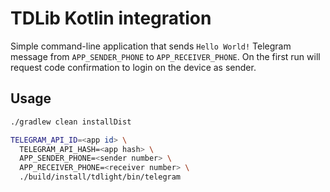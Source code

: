 # TDLib Kotlin integration

Simple command-line application that sends `Hello World!` Telegram message from `APP_SENDER_PHONE` to `APP_RECEIVER_PHONE`.
On the first run will request code confirmation to login on the device as sender.

## Usage

```bash
./gradlew clean installDist

TELEGRAM_API_ID=<app id> \
  TELEGRAM_API_HASH=<app hash> \
  APP_SENDER_PHONE=<sender number> \
  APP_RECEIVER_PHONE=<receiver number> \
  ./build/install/tdlight/bin/telegram
```
